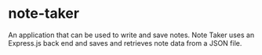 # note-taker
An application that can be used to write and save notes. Note Taker uses an Express.js back end and saves and retrieves note data from a JSON file.

